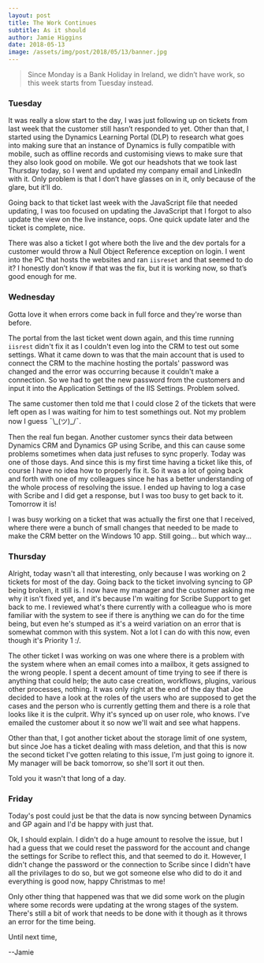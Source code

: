 ```yaml
---
layout: post
title: The Work Continues
subtitle: As it should
author: Jamie Higgins
date: 2018-05-13
image: /assets/img/post/2018/05/13/banner.jpg
---
```


> Since Monday is a Bank Holiday in Ireland, we didn’t have work, so this week starts from Tuesday instead.

### Tuesday

It was really a slow start to the day, I was just following up on tickets from last week that the customer still hasn’t responded to yet. Other than that, I started using the Dynamics Learning Portal (DLP) to research what goes into making sure that an instance of Dynamics is fully compatible with mobile, such as offline records and customising views to make sure that they also look good on mobile. We got our headshots that we took last Thursday today, so I went and updated my company email and LinkedIn with it. Only problem is that I don’t have glasses on in it, only because of the glare, but it’ll do.

Going back to that ticket last week with the JavaScript file that needed updating, I was too focused on updating the JavaScript that I forgot to also update the view on the live instance, oops. One quick update later and the ticket is complete, nice.

There was also a ticket I got where both the live and the dev portals for a customer would throw a Null Object Reference exception on login. I went into the PC that hosts the websites and ran `iisreset` and that seemed to do it? I honestly don’t know if that was the fix, but it is working now, so that’s good enough for me.

### Wednesday

Gotta love it when errors come back in full force and they're worse than before.

The portal from the last ticket went down again, and this time running `iisrest` didn't fix it as I couldn't even log into the CRM to test out some settings. What it came down to was that the main account that is used to connect the CRM to the machine hosting the portals' password was changed and the error was occurring because it couldn't make a connection. So we had to get the new password from the customers and input it into the Application Settings of the IIS Settings. Problem solved.

The same customer then told me that I could close 2 of the tickets that were left open as I was waiting for him to test somethings out. Not my problem now I guess ¯\\\_(ツ)_/¯.

Then the real fun began. Another customer syncs their data between Dynamics CRM and Dynamics GP using Scribe, and this can cause some problems sometimes when data just refuses to sync properly. Today was one of those days. And since this is my first time having a ticket like this, of course I have no idea how to properly fix it. So it was a lot of going back and forth with one of my colleagues since he has a better understanding of the whole process of resolving the issue. I ended up having to log a case with Scribe and I did get a response, but I was too busy to get back to it. Tomorrow it is!

I was busy working on a ticket that was actually the first one that I received, where there were a bunch of small changes that needed to be made to make the CRM better on the Windows 10 app. Still going... but which way...

### Thursday

Alright, today wasn't all that interesting, only because I was working on 2 tickets for most of the day. Going back to the ticket involving syncing to GP being broken, it still is. I now have my manager and the customer asking me why it isn't fixed yet, and it's because I'm waiting for Scribe Support to get back to me. I reviewed what's there currently with a colleague who is more familiar with the system to see if there is anything we can do for the time being, but even he's stumped as it's a weird variation on an error that is somewhat common with this system. Not a lot I can do with this now, even though it's Priority 1 :/.

The other ticket I was working on was one where there is a problem with the system where when an email comes into a mailbox, it gets assigned to the wrong people. I spent a decent amount of time trying to see if there is anything that could help; the auto case creation, workflows, plugins, various other processes, nothing. It was only right at the end of the day that Joe decided to have a look at the roles of the users who are supposed to get the cases and the person who is currently getting them and there is a role that looks like it is the culprit. Why it's synced up on user role, who knows. I've emailed the customer about it so now we'll wait and see what happens.

Other than that, I got another ticket about the storage limit of one system, but since Joe has a ticket dealing with mass deletion, and that this is now the second ticket I've gotten relating to this issue, I'm just going to ignore it. My manager will be back tomorrow, so she'll sort it out then.

Told you it wasn't that long of a day.

### Friday

Today's post could just be that the data is now syncing between Dynamics and GP again and I'd be happy with just that.

Ok, I should explain. I didn't do a huge amount to resolve the issue, but I had a guess that we could reset the password for the account and change the settings for Scribe to reflect this, and that seemed to do it. However, I didn't change the password or the connection to Scribe since I didn't have all the privilages to do so, but we got someone else who did to do it and everything is good now, happy Christmas to me!

Only other thing that happened was that we did some work on the plugin where some records were updating at the wrong stages of the system. There's still a bit of work that needs to be done with it though as it throws an error for the time being.

Until next time,

--Jamie